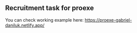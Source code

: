 ## Recruitment task for proexe

You can check working example here: https://proexe-gabriel-daniluk.netlify.app/
